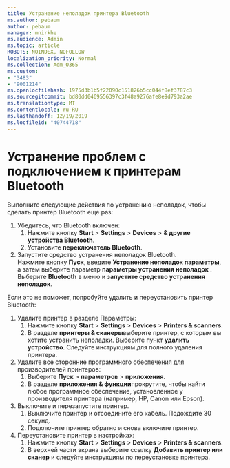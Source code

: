 ```yaml
---
title: Устранение неполадок принтера Bluetooth
ms.author: pebaum
author: pebaum
manager: mnirkhe
ms.audience: Admin
ms.topic: article
ROBOTS: NOINDEX, NOFOLLOW
localization_priority: Normal
ms.collection: Adm_O365
ms.custom:
- "3483"
- "9001214"
ms.openlocfilehash: 1975d3b1b5f22090c151826b5cc044f8ef3787c3
ms.sourcegitcommit: bd80dd0469556397c3f48a9276afe8e9d793a2ae
ms.translationtype: MT
ms.contentlocale: ru-RU
ms.lasthandoff: 12/19/2019
ms.locfileid: "40744718"
---
```

# <a name="fix-bluetooth-printer-connection-issues"></a>Устранение проблем с подключением к принтерам Bluetooth

Выполните следующие действия по устранению неполадок, чтобы сделать принтер Bluetooth еще раз:


1. Убедитесь, что Bluetooth включен:
    1. Нажмите кнопку **Start** > **Settings** > **Devices** > **& другие устройства Bluetooth**.
    2. Установите **переключатель Bluetooth**.
2. Запустите средство устранения неполадок Bluetooth. <br>
    Нажмите кнопку **Пуск**, введите **Устранение неполадок параметры**, а затем выберите параметр **параметры устранения неполадок** . Выберите **Bluetooth** в меню и **запустите средство устранения неполадок**.

Если это не поможет, попробуйте удалить и переустановить принтер Bluetooth:

1. Удалите принтер в разделе Параметры:
    1. Нажмите кнопку **Start** > **Settings** > **Devices** > **Printers & scanners**.
    2. В разделе **принтеры & сканеры**выберите принтер, с которым вы хотите устранить неполадки. Выберите пункт **удалить устройство**. Следуйте инструкциям для полного удаления принтера.
2. Удалите все сторонние программного обеспечения для производителей принтеров:
    1. Выберите **Пуск** > **параметров** > **приложения**.
    2. В разделе **приложения & функции**прокрутите, чтобы найти любое программное обеспечение, установленное у производителя принтера (например, HP, Canon или Epson).
3. Выключите и перезапустите принтер.
   1. Выключите принтер и отсоедините его кабель. Подождите 30 секунд. 
   2. Подключите принтер обратно и снова включите принтер.
4. Переустановите принтер в настройках:
    1. Нажмите кнопку **Start** > **Settings** > **Devices** > **Printers & scanners**.
    2. В верхней части экрана выберите ссылку **Добавить принтер или сканер** и следуйте инструкциям по переустановке принтера.
